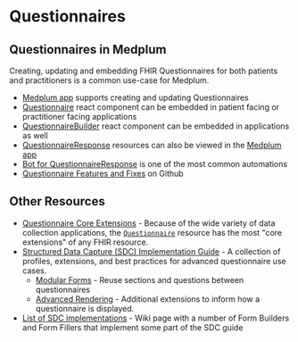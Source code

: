 # Questionnaires

## Questionnaires in Medplum

Creating, updating and embedding FHIR Questionnaires for both patients and practitioners is a common use-case for Medplum.

- [Medplum app](https://app.medplum.com/Questionnaire) supports creating and updating Questionnaires
- [Questionnaire](https://storybook.medplum.com/?path=/docs/medplum-questionnaireform--basic) react component can be embedded in patient facing or practitioner facing applications
- [QuestionnaireBuilder](https://storybook.medplum.com/?path=/docs/medplum-questionnairebuilder--basic) react component can be embedded in applications as well
- [QuestionnaireResponse](https://app.medplum.com/QuestionnaireResponse) resources can also be viewed in the [Medplum app](../app/index.md)
- [Bot for QuestionnaireResponse](/docs/bots/bot-for-questionnaire-response/bot-for-questionnaire-response.md) is one of the most common automations
- [Questionnaire Features and Fixes](https://github.com/medplum/medplum/pulls?q=is%3Apr+label%3Aquestionnaires) on Github

## Other Resources

- [Questionnaire Core Extensions](http://hl7.org/fhir/R4/questionnaire-profiles.html#extensions) - Because of the wide variety of data collection applications, the [`Questionnaire`](/docs/api/fhir/resources/questionnaire) resource has the most "core extensions" of any FHIR resource.
- [Structured Data Capture (SDC) Implementation Guide](http://hl7.org/fhir/uv/sdc/) - A collection of profiles, extensions, and best practices for advanced questionnaire use cases.
  - [Modular Forms](http://hl7.org/fhir/uv/sdc/modular.html) - Reuse sections and questions between questionnaires
  - [Advanced Rendering](http://hl7.org/fhir/uv/sdc/rendering.html) - Additional extensions to inform how a questionnaire is displayed.
- [List of SDC implementations](https://confluence.hl7.org/display/FHIRI/SDC+Implementations) - Wiki page with a number of Form Builders and Form Fillers that implement some part of the SDC guide
